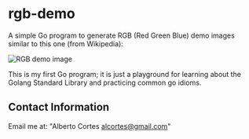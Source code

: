 # rgb-demo

A simple Go program to generate RGB (Red Green Blue) demo images
similar to this one (from Wikipedia):

![RGB demo image](https://upload.wikimedia.org/wikipedia/commons/c/c2/AdditiveColor.svg)

This is my first Go program; it is just a playground for learning
about the Golang Standard Library and practicing common go idioms.

## Contact Information

Email me at: "Alberto Cortes <alcortes@gmail.com>"
